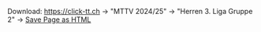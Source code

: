 Download: https://click-tt.ch
-> "MTTV 2024/25"
-> "Herren 3. Liga Gruppe 2"
-> [Save Page as HTML](https://www.click-tt.ch/cgi-bin/WebObjects/nuLigaTTCH.woa/wa/groupPage?championship=MTTV+24%2F25&group=214709)
